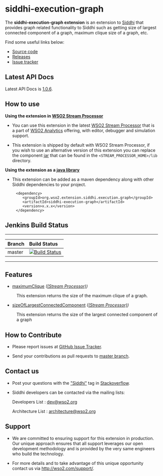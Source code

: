 siddhi-execution-graph
======================================

The **siddhi-execution-graph extension** is an extension to <a target="_blank" href="https://wso2.github.io/siddhi">Siddhi</a> that provides graph related functionality to Siddhi such as getting size of largest connected component of a graph, maximum clique size of a graph, etc.

Find some useful links below:

* <a target="_blank" href="https://github.com/wso2-extensions/siddhi-execution-graph">Source code</a>
* <a target="_blank" href="https://github.com/wso2-extensions/siddhi-execution-graph/releases">Releases</a>
* <a target="_blank" href="https://github.com/wso2-extensions/siddhi-execution-graph/issues">Issue tracker</a>

## Latest API Docs 

Latest API Docs is <a target="_blank" href="https://wso2-extensions.github.io/siddhi-execution-graph/api/1.0.6">1.0.6</a>.

## How to use 

**Using the extension in <a target="_blank" href="https://github.com/wso2/product-sp">WSO2 Stream Processor</a>**

* You can use this extension in the latest <a target="_blank" href="https://github.com/wso2/product-sp/releases">WSO2 Stream Processor</a> that is a part of <a target="_blank" href="http://wso2.com/analytics?utm_source=gitanalytics&utm_campaign=gitanalytics_Jul17">WSO2 Analytics</a> offering, with editor, debugger and simulation support. 

* This extension is shipped by default with WSO2 Stream Processor, if you wish to use an alternative version of this extension you can replace the component <a target="_blank" href="https://github.com/wso2-extensions/siddhi-execution-graph/releases">jar</a> that can be found in the `<STREAM_PROCESSOR_HOME>/lib` directory.

**Using the extension as a <a target="_blank" href="https://wso2.github.io/siddhi/documentation/running-as-a-java-library">java library</a>**

* This extension can be added as a maven dependency along with other Siddhi dependencies to your project.

```
     <dependency>
        <groupId>org.wso2.extension.siddhi.execution.graph</groupId>
        <artifactId>siddhi-execution-graph</artifactId>
        <version>x.x.x</version>
     </dependency>
```

## Jenkins Build Status

---

|  Branch | Build Status |
| :------ |:------------ | 
| master  | [![Build Status](https://wso2.org/jenkins/job/siddhi/job/siddhi-execution-graph/badge/icon)](https://wso2.org/jenkins/job/siddhi/job/siddhi-execution-graph/) |

---

## Features

* <a target="_blank" href="https://wso2-extensions.github.io/siddhi-execution-graph/api/1.0.6/#maximumclique-stream-processor">maximumClique</a> *(<a target="_blank" href="https://wso2.github.io/siddhi/documentation/siddhi-4.0/#stream-processor">(Stream Processor)</a>)*<br><div style="padding-left: 1em;"><p>This extension returns the size of the maximum clique of a graph.</p></div>
* <a target="_blank" href="https://wso2-extensions.github.io/siddhi-execution-graph/api/1.0.6/#sizeoflargestconnectedcomponent-stream-processor">sizeOfLargestConnectedComponent</a> *(<a target="_blank" href="https://wso2.github.io/siddhi/documentation/siddhi-4.0/#stream-processor">(Stream Processor)</a>)*<br><div style="padding-left: 1em;"><p>This extension returns the size of the largest connected component of a graph</p></div>

## How to Contribute
 
  * Please report issues at <a target="_blank" href="https://github.com/wso2-extensions/siddhi-execution-graph/issues">GitHub Issue Tracker</a>.
  
  * Send your contributions as pull requests to <a target="_blank" href="https://github.com/wso2-extensions/siddhi-execution-graph/tree/master">master branch</a>. 
 
## Contact us 

 * Post your questions with the <a target="_blank" href="http://stackoverflow.com/search?q=siddhi">"Siddhi"</a> tag in <a target="_blank" href="http://stackoverflow.com/search?q=siddhi">Stackoverflow</a>. 
 
 * Siddhi developers can be contacted via the mailing lists:
 
    Developers List   : [dev@wso2.org](mailto:dev@wso2.org)
    
    Architecture List : [architecture@wso2.org](mailto:architecture@wso2.org)
 
## Support 

* We are committed to ensuring support for this extension in production. Our unique approach ensures that all support leverages our open development methodology and is provided by the very same engineers who build the technology. 

* For more details and to take advantage of this unique opportunity contact us via <a target="_blank" href="http://wso2.com/support?utm_source=gitanalytics&utm_campaign=gitanalytics_Jul17">http://wso2.com/support/</a>. 
